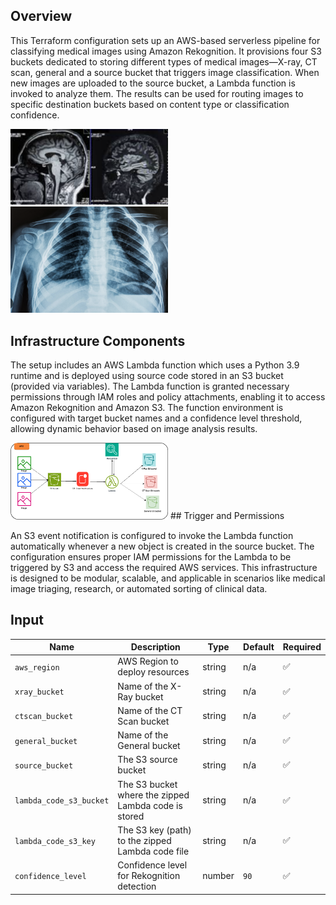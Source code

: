 

## Overview

This Terraform configuration sets up an AWS-based serverless pipeline for classifying medical images using Amazon Rekognition. It provisions four S3 buckets dedicated to storing different types of medical images—X-ray, CT scan, general and a source bucket that triggers image classification. When new images are uploaded to the source bucket, a Lambda function is invoked to analyze them. The results can be used for routing images to specific destination buckets based on content type or classification confidence.


<img src="ctscan.png" alt="Alt text" style="width:50%;">

<img src="xray.png" alt="Alt text" style="width:50%;">

 
## Infrastructure Components

The setup includes an AWS Lambda function  which uses a Python 3.9 runtime and is deployed using source code stored in an S3 bucket (provided via variables). The Lambda function is granted necessary permissions through IAM roles and policy attachments, enabling it to access Amazon Rekognition and Amazon S3. The function environment is configured with target bucket names and a confidence level threshold, allowing dynamic behavior based on image analysis results.

<img src="design.png" alt="Alt text" style="width:50%;">
## Trigger and Permissions

An S3 event notification is configured to invoke the Lambda function automatically whenever a new object is created in the source bucket. The configuration ensures proper IAM permissions for the Lambda to be triggered by S3 and access the required AWS services. This infrastructure is designed to be modular, scalable, and applicable in scenarios like medical image triaging, research, or automated sorting of clinical data.


## Input
 

| Name                     | Description                                             | Type   | Default | Required |
|--------------------------|---------------------------------------------------------|--------|---------|----------|
| `aws_region`             | AWS Region to deploy resources                          | string | n/a     | ✅        |
| `xray_bucket`            | Name of the X-Ray bucket                                | string | n/a     | ✅        |
| `ctscan_bucket`          | Name of the CT Scan bucket                              | string | n/a     | ✅        |
| `general_bucket`         | Name of the General bucket                              | string | n/a     | ✅        |
| `source_bucket`          | The S3 source bucket                                    | string | n/a     | ✅        |
| `lambda_code_s3_bucket`  | The S3 bucket where the zipped Lambda code is stored    | string | n/a     | ✅        |
| `lambda_code_s3_key`     | The S3 key (path) to the zipped Lambda code file        | string | n/a     | ✅        |
| `confidence_level`       | Confidence level for Rekognition detection              | number | `90`    | ✅        |
